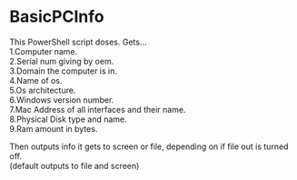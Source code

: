 # **BasicPCInfo**

This PowerShell script doses.
Gets...   
1.Computer name.  
2.Serial num giving by oem.  
3.Domain the computer is in.   
4.Name of os.  
5.Os architecture.   
6.Windows version number.   
7.Mac Address of all interfaces and their name.    
8.Physical Disk type and name.   
9.Ram amount in bytes.   

Then outputs info it gets to screen or file, depending on if file out is turned off.   
(default outputs to file and screen) 

